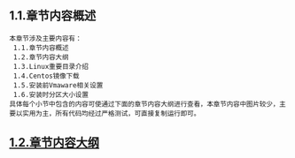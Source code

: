 
## 1.1.章节内容概述
    本章节涉及主要内容有：
     1.1.章节内容概述
     1.2.章节内容大纲
     1.3.Linux重要目录介绍
     1.4.Centos镜像下载
     1.5.安装前Vmaware相关设置
     1.6.安装时分区大小设置
	具体每个小节中包含的内容可使通过下面的章节内容大纲进行查看，本章节内容中图片较少，主要以实用为主，所有代码均经过严格测试，可直接复制运行即可。

## <a href="/enhance/markmap/environment/centos/centos7/chapter/centos7-outline5-chapter1.html" target="_blank">1.2.章节内容大纲</a>
	
<Markmap localtion="/enhance/markmap/environment/centos/centos7/chapter/centos7-outline5-chapter1.html"/>

